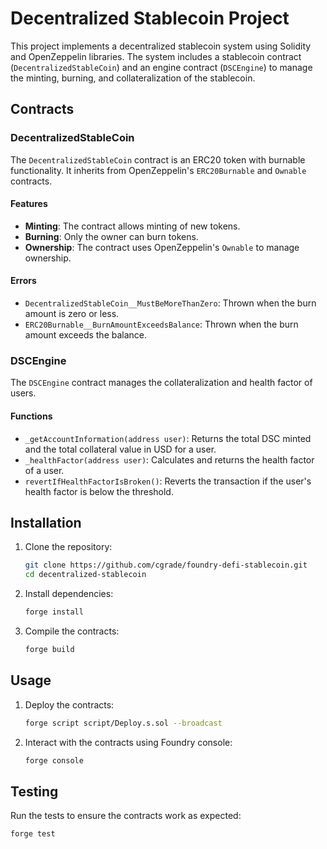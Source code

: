 # Decentralized Stablecoin Project

This project implements a decentralized stablecoin system using Solidity and OpenZeppelin libraries. The system includes a stablecoin contract (`DecentralizedStableCoin`) and an engine contract (`DSCEngine`) to manage the minting, burning, and collateralization of the stablecoin.

## Contracts

### DecentralizedStableCoin

The `DecentralizedStableCoin` contract is an ERC20 token with burnable functionality. It inherits from OpenZeppelin's `ERC20Burnable` and `Ownable` contracts.

#### Features

- **Minting**: The contract allows minting of new tokens.
- **Burning**: Only the owner can burn tokens.
- **Ownership**: The contract uses OpenZeppelin's `Ownable` to manage ownership.

#### Errors

- `DecentralizedStableCoin__MustBeMoreThanZero`: Thrown when the burn amount is zero or less.
- `ERC20Burnable__BurnAmountExceedsBalance`: Thrown when the burn amount exceeds the balance.

### DSCEngine

The `DSCEngine` contract manages the collateralization and health factor of users.

#### Functions

- `_getAccountInformation(address user)`: Returns the total DSC minted and the total collateral value in USD for a user.
- `_healthFactor(address user)`: Calculates and returns the health factor of a user.
- `revertIfHealthFactorIsBroken()`: Reverts the transaction if the user's health factor is below the threshold.

## Installation

1. Clone the repository:

   ```sh
   git clone https://github.com/cgrade/foundry-defi-stablecoin.git
   cd decentralized-stablecoin
   ```

2. Install dependencies:

   ```sh
   forge install
   ```

3. Compile the contracts:
   ```sh
   forge build
   ```

## Usage

1. Deploy the contracts:

   ```sh
   forge script script/Deploy.s.sol --broadcast
   ```

2. Interact with the contracts using Foundry console:
   ```sh
   forge console
   ```

## Testing

Run the tests to ensure the contracts work as expected:

```sh
forge test
```
